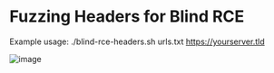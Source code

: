 # Fuzzing Headers for Blind RCE

Example usage: ./blind-rce-headers.sh urls.txt https://yourserver.tld

![image](https://user-images.githubusercontent.com/80685782/178122808-79d757ae-da7f-402d-b798-62295bd1cb8a.png)
